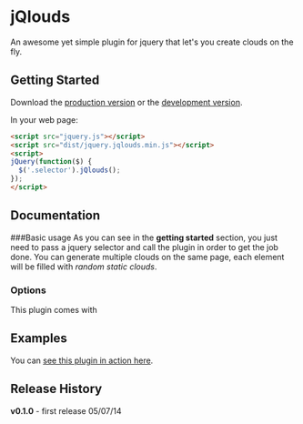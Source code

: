 # jQlouds

An awesome yet simple plugin for jquery that let's you create clouds on the fly.

## Getting Started

Download the [production version][min] or the [development version][max].

[min]: https://raw.githubusercontent.com/enricodeleo/jqlouds/master/dist/jquery.jqlouds.min.js
[max]: https://raw.githubusercontent.com/enricodeleo/jqlouds/master/dist/jquery.jqlouds.js

In your web page:

```html
<script src="jquery.js"></script>
<script src="dist/jquery.jqlouds.min.js"></script>
<script>
jQuery(function($) {
  $('.selector').jQlouds();
});
</script>
```

## Documentation

###Basic usage
As you can see in the __getting started__ section, you just need to pass a jquery selector and call the plugin in order
to get the job done.
You can generate multiple clouds on the same page, each element will be filled with _random static clouds_.

### Options
This plugin comes with

## Examples
You can [see this plugin in action here][example].

[example]: http://enricodeleo.github.io/jqlouds/

## Release History
__v0.1.0__ - first release 05/07/14